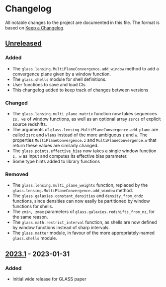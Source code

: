 Changelog
=========

All notable changes to the project are documented in this file.  The format is
based on [Keep a Changelog](https://keepachangelog.com).


[Unreleased]
------------

### Added

- The `glass.lensing.MultiPlaneConvergence.add_window` method to add a
  convergence plane given by a window function.
- The `glass.shells` module for shell definitions.
- User functions to save and load Cls
- This changelog added to keep track of changes between versions


### Changed

- The `glass.lensing.multi_plane_matrix` function now takes sequences `zs, ws`
  of window functions, as well as an optional array `zsrcs` of explicit source
  redshifts.
- The arguments of `glass.lensing.MultiPlaneConvergence.add_plane` are called
  `zsrc` and `wlens` instead of the more ambiguous `z` and `w`. The properties
  `MultiPlaneConvergence.z` and `MultiPlaneConvergence.w` that return these
  values are similarly changed.
- The `glass.points.effective_bias` now takes a single window function `z, w`
  as input and computes its effective bias parameter.
- Some type hints added to library functions


### Removed

- The `glass.lensing.multi_plane_weights` function, replaced by the
  `glass.lensing.MultiPlaneConvergence.add_window` method.
- The `glass.galaxies.constant_densities` and `density_from_dndz` functions,
  since densities can now easily be partitioned by window functions for shells.
- The `zmin, zmax` parameters of `glass.galaxies.redshifts_from_nz`, for the
  same reason.
- The `glass.math.restrict_interval` function, as shells are now defined by
  window functions instead of sharp intervals.
- The `glass.matter` module, in favour of the more appropriately-named
  `glass.shells` module.


[2023.1] - 2023-01-31
---------------------

### Added

- Initial wide release for GLASS paper


[Unreleased]: https://github.com/glass-dev/glass/compare/v2023.1...HEAD
[2023.1]: https://github.com/glass-dev/glass/releases/tag/v2023.1
